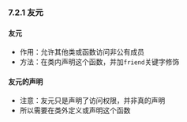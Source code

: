 ### 7.2.1 友元

#### 友元

* 作用：允许其他类或函数访问非公有成员
* 方法：在类内声明这个函数，并加`friend`关键字修饰

#### 友元的声明

* 注意：友元只是声明了访问权限，并非真的声明
* 所以需要在类外定义或声明这个函数

